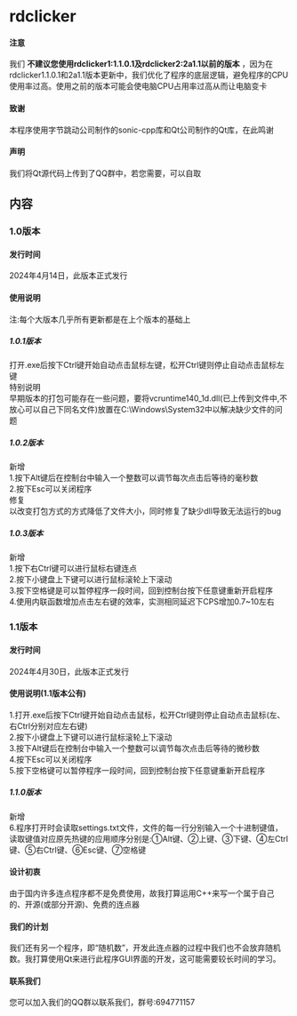 # rdclicker
#### 注意
我们 **不建议您使用rdclicker1:1.1.0.1及rdclicker2:2a1.1以前的版本** ，因为在rdclicker1.1.0.1和2a1.1版本更新中，我们优化了程序的底层逻辑，避免程序的CPU使用率过高。使用之前的版本可能会使电脑CPU占用率过高从而让电脑变卡
#### 致谢
本程序使用字节跳动公司制作的sonic-cpp库和Qt公司制作的Qt库，在此鸣谢
#### 声明
我们将Qt源代码上传到了QQ群中，若您需要，可以自取
## 内容
### 1.0版本
#### 发行时间
2024年4月14日，此版本正式发行
#### 使用说明
注:每个大版本几乎所有更新都是在上个版本的基础上
##### 1.0.1版本
打开.exe后按下Ctrl键开始自动点击鼠标左键，松开Ctrl键则停止自动点击鼠标左键<br/>
特别说明<br/>
早期版本的打包可能存在一些问题，要将vcruntime140_1d.dll(已上传到文件中,不放心可以自己下同名文件)放置在C:\Windows\System32中以解决缺少文件的问题
##### 1.0.2版本
新增<br/>
1.按下Alt键后在控制台中输入一个整数可以调节每次点击后等待的毫秒数<br/>
2.按下Esc可以关闭程序<br/>
修复<br/>
以改变打包方式的方式降低了文件大小，同时修复了缺少dll导致无法运行的bug
##### 1.0.3版本
新增<br/>
1.按下右Ctrl键可以进行鼠标右键连点<br/>
2.按下小键盘上下键可以进行鼠标滚轮上下滚动<br/>
3.按下空格键是可以暂停程序一段时间，回到控制台按下任意键重新开启程序<br/>
4.使用内联函数增加点击左右键的效率，实测相同延迟下CPS增加0.7~10左右
### 1.1版本
#### 发行时间
2024年4月30日，此版本正式发行
#### 使用说明(1.1版本公有)
1.打开.exe后按下Ctrl键开始自动点击鼠标，松开Ctrl键则停止自动点击鼠标(左、右Ctrl分别对应左右键)<br/>
2.按下小键盘上下键可以进行鼠标滚轮上下滚动<br/>
3.按下Alt键后在控制台中输入一个整数可以调节每次点击后等待的微秒数<br/>
4.按下Esc可以关闭程序<br/>
5.按下空格键可以暂停程序一段时间，回到控制台按下任意键重新开启程序<br/>
##### 1.1.0版本
新增<br/>
6.程序打开时会读取settings.txt文件，文件的每一行分别输入一个十进制键值，读取键值对应原先热键的应用顺序分别是:①Alt键、②上键、③下键、④左Ctrl键、⑤右Ctrl键、⑥Esc键、⑦空格键
#### 设计初衷
由于国内许多连点程序都不是免费使用，故我打算运用C++来写一个属于自己的、开源(或部分开源)、免费的连点器
#### 我们的计划
我们还有另一个程序，即“随机数”，开发此连点器的过程中我们也不会放弃随机数。我打算使用Qt来进行此程序GUI界面的开发，这可能需要较长时间的学习。
#### 联系我们
您可以加入我们的QQ群以联系我们，群号:694771157